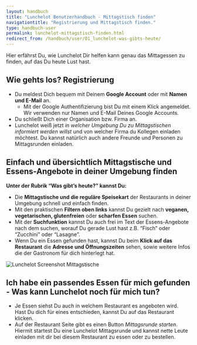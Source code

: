 ```yaml
---
layout: handbuch
title: "Lunchelot Benutzerhandbuch - Mittagstisch finden"
navigationtitle: "Registrierung und Mittagstisch finden."
type: handbuch-user
permalink: lunchelot-mittagstisch-finden.html
redirect_from: /handbuch/user/01_lunchelot-was-gibts-heute/
---
```


<p class="message">
Hier erfährst Du, wie Lunchelot Dir helfen kann genau das Mittagessen zu finden, auf das Du heute Lust hast.
</p>
<!-- more -->

## Wie gehts los? Registrierung

*   Du meldest Dich bequem mit Deinem **Google Account** oder mit **Namen und E-Mail** an.
    * Mit der Google Authentifizierung bist Du mit einem Klick angemeldet. Wir verwenden nur Namen und E-Mail Deines Google Accounts.
*   Du schließt Dich einer Organisation bzw. Firma an.
*   Lunchelot weiß jetzt _in welcher Umgebung Du zu Mittagstischen informiert werden willst_ und von welcher Firma du Kollegen einladen möchtest. Du kannst natürlich auch andere Freunde und Personen zu Mittagsrunden einladen.


## Einfach und übersichtlich Mittagstische und Essens-Angebote in deiner Umgebung finden

**Unter der Rubrik “Was gibt’s heute?” kannst Du:**

*   Die **Mittagstische und die reguläre Speisekart** der Restaurants in deiner Umgebung schnell und einfach finden.
*   Mit den praktischen **Filtern oben links** kannst Du gezielt nach **veganen, vegetarischen, glutenfreien** oder **scharfen Essen** suchen.
*   Mit der **Suchfunktion** kannst Du auch frei im Text der Essens-Angebote nach dem suchen, worauf Du gerade Lust hast z.B. “Fisch” oder “Zucchini” oder “Lasagne”.
*   Wenn Du ein Essen gefunden hast, kannst Du beim **Klick auf das Restaurant** die **Adresse und Öffnungszeiten** sehen, sowie weitere Infos die der Gastronom für dich hinterlegt hat.


![Lunchelot Screenshot Mittagstische]({{site.baseurl}}handbuch/user/img/mittagstische-uebersicht.png)

## Ich habe ein passendes Essen für mich gefunden - Was kann Lunchelot noch für mich tun?
*   Je Essen siehst Du auch in welchem Restaurant es angeboten wird. Hast Du dich für eines entschieden, kannst Du auf das Restaurant klicken.
*   Auf der Restaurant Seite gibt es einen Button _Mittagsrunde starten_. Hiermit startest Du eine Lunchelot Mittagsrunde und kannst nette Leute einladen mit dir bei diesem Restaurant zu essen oder zu bestellen.
